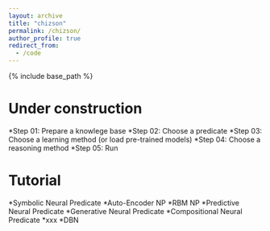 ```yaml
---
layout: archive
title: "chizson"
permalink: /chizson/
author_profile: true
redirect_from:
  - /code
---
```


{% include base_path %}

Under construction
======

*Step 01: Prepare a knowlege base
*Step 02: Choose a predicate
*Step 03: Choose a learning method (or load pre-trained models)
*Step 04: Choose a reasoning method
*Step 05: Run


Tutorial
======

*Symbolic Neural Predicate
    *Auto-Encoder NP
    *RBM NP
*Predictive Neural Predicate
*Generative Neural Predicate
*Compositional Neural Predicate
    *xxx
    *DBN	